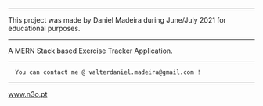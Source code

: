 ------------------------------------------------------------------------------------------------

This project was made by Daniel Madeira during June/July 2021 for educational purposes.

------------------------------------------------------------------------------------------------

A MERN Stack based Exercise Tracker Application.

------------------------------------------------------------------------------------------------
                                                                          
      You can contact me @ valterdaniel.madeira@gmail.com !

------------------------------------------------------------------------------------------------
www.n3o.pt
